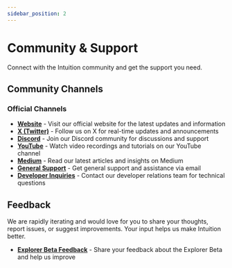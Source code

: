 ```yaml
---
sidebar_position: 2
---
```


# Community & Support

Connect with the Intuition community and get the support you need.

## Community Channels

### Official Channels

- **[Website](https://www.intuition.systems)** - Visit our official website for the latest updates and information
- **[X (Twitter)](https://x.com/0xintuition)** - Follow us on X for real-time updates and announcements
- **[Discord](https://discord.com/invite/0xintuition)** - Join our Discord community for discussions and support
- **[YouTube](https://www.youtube.com/@0xIntuition)** - Watch video recordings and tutorials on our YouTube channel
- **[Medium](https://medium.com/0xintuition)** - Read our latest articles and insights on Medium
- **[General Support](mailto:support@intuition.systems)** - Get general support and assistance via email
- **[Developer Inquiries](mailto:devrel@intuition.systems)** - Contact our developer relations team for technical questions

## Feedback

We are rapidly iterating and would love for you to share your thoughts, report issues, or suggest improvements. Your input helps us make Intuition better.

- **[Explorer Beta Feedback](https://form.typeform.com/to/your-form-id)** - Share your feedback about the Explorer Beta and help us improve 